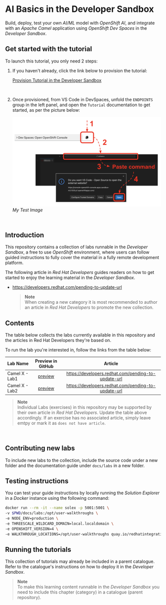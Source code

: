 # AI Basics in the Developer Sandbox

Build, deploy, test your own *AI/ML* model with *OpenShift AI*, and integrate with an *Apache Camel* application using *OpenShift Dev Spaces* in the *Developer Sandbox*.

## Get started with the tutorial

To launch this tutorial, you only need 2 steps:

1. If you haven't already, click the link below to provision the tutorial:

    <!-- [Provision Tutorial in the Developer Sandbox](https://workspaces.openshift.com/#https://github.com/RedHat-Middleware-Workshops/devsandbox-catalog-ai-labs.git){:target="_blank" rel="noopener"} -->

    <a target="_blank" href="[your link here](https://workspaces.openshift.com/#https://github.com/RedHat-Middleware-Workshops/devsandbox-catalog-ai-labs.git)">Provision Tutorial in the Developer Sandbox</a>

<br/>

2. Once provisioned, from VS Code in DevSpaces, unfold the `ENDPOINTS` group in the left panel, and open the `Tutorial` documentation to get started, as per the picture below:

    ![My Test Image](docs/labs/basics/images/01-open-openshift-console.png)
*My Test Image*

<br/>


## Introduction

This repository contains a collection of labs runnable in the _Developer Sandbox_, a free to use _OpenShift_ environment, where users can follow guided instructions to fully cover the material in a fully remote development platform.

The following article in _Red Hat Developers_ guides readers on how to get started to enjoy the learning material in the _Developer Sandbox_.

* https://developers.redhat.com/pending-to-update-url

    > **Note**<br>
    When creating a new category it is most recommended to author an article in _Red Hat Developers_ to promote the new collection.

## Contents

The table below collects the labs currently available in this repository and the articles in Red Hat Developers they're based on.

To run the lab you're interested in, follow the links from the table below:

|    Lab Name     |                Preview in GitHub            |      Article      | 
|:----------------|:-------------------------------------------:|:-----------------:|
| Camel X - Lab1  | [preview](docs/labs/camel1/walkthrough.adoc)| https://developers.redhat.com/pending-to-update-url
| Camel X - Lab2  | [preview](docs/labs/camel2/walkthrough.adoc)| https://developers.redhat.com/pending-to-update-url

> **Note**<br>
Individual Labs (exercises) in this repository may be supported by their own article in _Red Hat Developers_. Update the table above accordingly. If an exercise has no associated article, simply leave emtpy or mark it as `does not have article`.

<br/>

## Contributing new labs

To include new labs to the collection, include the source code under a new folder and the documentation guide under `docs/labs` in a new folder.

## Testing instructions

You can test your guide instructions by locally running the _Solution Explorer_ in a _Docker_ instance using the following command:

```bash
docker run --rm -it --name solex -p 5001:5001 \
-v $PWD/docs/labs:/opt/user-walkthroughs \
-e NODE_ENV=production \
-e THREESCALE_WILDCARD_DOMAIN=local.localdomain \
-e OPENSHIFT_VERSION=4 \
-e WALKTHROUGH_LOCATIONS=/opt/user-walkthroughs quay.io/redhatintegration/tutorial-web-app:latest
```

## Running the tutorials

This collection of tutorials may already be included in a parent catalogue. Refer to the catalogue's instructions on how to deploy it in the _Developer Sandbox_.

> **Note**<br>
To make this learning content runnable in the _Developer Sandbox_ you need to include this chapter (category) in a catalogue (parent repository).



<!-- You can run the category from Red Hat's _Developer Sandbox_, a free _OpenShift_ environment that lets you build and deploy cloud-native applications using only your web browser.

To launch this learning content, first, you need to access the _Developer Sandbox_, read the article below to help you enter the environment:

* <a href="https://developers.redhat.com/articles/2023/03/30/how-access-developer-sandbox-red-hat-openshift" target="_blank">How to access the Developer Sandbox</a>

From the _Developer Sandbox_, follow the steps shown in the animated image below:

![Open the catalogue in Dev Spaces](/images/open-workspace.gif "Open the catalogue in Dev Spaces")

1. From _OpenShift_'s web console, click the Applications icon as shown above (marked 1).
1. Select _Red Hat OpenShift Dev Spaces_ (2). \
You will be prompted to log in and Authorize Access; select the "Allow selected permissions" option.
1. When the Create Workspace dashboard in _OpenShift Dev Spaces_ opens, copy the URL address of this Git repository. \
Then, paste it into the Git Repo URL field (3).
1. Click Create & Open (4).
1. When the workspace finishes provisioning and the IDE opens, click the deployable Endpoints accordion (5).
1. Then, click on the icon (6), which opens the tutorial in a new browser tab.
1. You can then choose a tutorial from the catalogue to start working. -->

